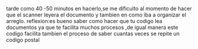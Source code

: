 tarde como 40 -50 minutos en hacerlo,se me dificulto al momento de hacer que el scanner leyera el documento y tambien en como iba a organizar el arreglo.
reflexion:es bueno saber como hacer que tu codigo lea documentos ya que te facilita muchos procesos ,de igual manera este codigo facilita tambien el proceso de saber cuantas veces se repite un codigo postal
